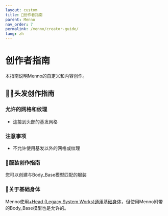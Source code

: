 ```yaml
---
layout: custom
title: 🎨创作者指南
parent: Menno
nav_order: 7
permalink: /menno/creator-guide/
lang: zh
---
```


# 创作者指南

本指南说明Menno的自定义和内容创作。

## 👨‍🦱头发创作指南

### 允许的网格和纹理
- 连接到头部的基发网格

### 注意事项
- 不允许使用基发以外的网格或纹理

### 👕服装创作指南
您可以创建与Body_Base模型匹配的服装

### 🧍关于基础身体

Menno使用[+Head (Legacy System Works)通用基础身体](https://booth.pm/ja/items/5153266)，但使用Menno附带的Body_Base模型也是允许的。 